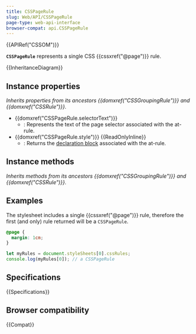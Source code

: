 ```yaml
---
title: CSSPageRule
slug: Web/API/CSSPageRule
page-type: web-api-interface
browser-compat: api.CSSPageRule
---
```


{{APIRef("CSSOM")}}

**`CSSPageRule`** represents a single CSS {{cssxref("@page")}} rule.

{{InheritanceDiagram}}

## Instance properties

_Inherits properties from its ancestors {{domxref("CSSGroupingRule")}} and {{domxref("CSSRule")}}._

- {{domxref("CSSPageRule.selectorText")}}
  - : Represents the text of the page selector associated with the at-rule.
- {{domxref("CSSPageRule.style")}} {{ReadOnlyInline}}
  - : Returns the [declaration block](/en-US/docs/Web/API/CSS_Object_Model/CSS_Declaration_Block) associated with the at-rule.

## Instance methods

_Inherits methods from its ancestors {{domxref("CSSGroupingRule")}} and {{domxref("CSSRule")}}._

## Examples

The stylesheet includes a single {{cssxref("@page")}} rule, therefore the first (and only) rule returned will be a `CSSPageRule`.

```css
@page {
  margin: 1cm;
}
```

```js
let myRules = document.styleSheets[0].cssRules;
console.log(myRules[0]); // a CSSPageRule
```

## Specifications

{{Specifications}}

## Browser compatibility

{{Compat}}
